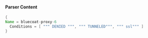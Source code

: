 #### Parser Content
```Java
{
Name = bluecoat-proxy-6
  Conditions = [ """ DENIED """, """ TUNNELED""", """ ssl""" ]
}
```